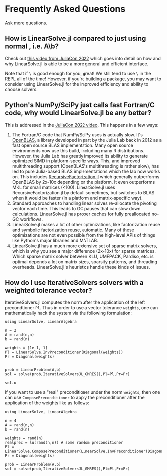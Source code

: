 # Frequently Asked Questions

Ask more questions.

## How is LinearSolve.jl compared to just using normal \, i.e. A\b?

Check out [this video from JuliaCon 2022](https://www.youtube.com/watch?v=JWI34_w-yYw) which goes
into detail on how and why LinearSolve.jl is able to be a more general and efficient interface.

Note that if `\` is good enough for you, great! We still tend to use `\` in the REPL all of the time!
However, if you're building a package, you may want to consider using LinearSolve.jl for the improved
efficiency and ability to choose solvers.

## Python's NumPy/SciPy just calls fast Fortran/C code, why would LinearSolve.jl be any better?

This is addressed in the [JuliaCon 2022 video](https://youtu.be/JWI34_w-yYw?t=182). This happens in
a few ways:

1. The Fortran/C code that NumPy/SciPy uses is actually slow. It's [OpenBLAS](https://github.com/xianyi/OpenBLAS),
   a library developed in part by the Julia Lab back in 2012 as a fast open source BLAS implementation. Many
   open source environments now use this build, including many R distributions. However, the Julia Lab has greatly
   improved its ability to generate optimized SIMD in platform-specific ways. This, and improved multithreading support
   (OpenBLAS's multithreading is rather slow), has led to pure Julia-based BLAS implementations which the lab now
   works on. This includes [RecursiveFactorization.jl](https://github.com/JuliaLinearAlgebra/RecursiveFactorization.jl)
   which generally outperforms OpenBLAS by 2x-10x depending on the platform. It even outperforms MKL for small matrices
   (<100). LinearSolve.jl uses RecursiveFactorization.jl by default sometimes, but switches to BLAS when it would be
   faster (in a platform and matrix-specific way).
2. Standard approaches to handling linear solves re-allocate the pivoting vector each time. This leads to GC pauses that
   can slow down calculations. LinearSolve.jl has proper caches for fully preallocated no-GC workflows.
3. LinearSolve.jl makes a lot of other optimizations, like factorization reuse and symbolic factorization reuse, automatic.
   Many of these optimizations are not even possible from the high-level APIs of things like Python's major libraries and MATLAB.
4. LinearSolve.jl has a much more extensive set of sparse matrix solvers, which is why you see a major difference (2x-10x) for sparse
   matrices. Which sparse matrix solver between KLU, UMFPACK, Pardiso, etc. is optimal depends a lot on matrix sizes, sparsity patterns,
   and threading overheads. LinearSolve.jl's heuristics handle these kinds of issues.

## How do I use IterativeSolvers solvers with a weighted tolerance vector?

IterativeSolvers.jl computes the norm after the application of the left precondtioner
`Pl`. Thus in order to use a vector tolerance `weights`, one can mathematically
hack the system via the following formulation:

```@example FAQPrec
using LinearSolve, LinearAlgebra

n = 2
A = rand(n,n)
b = rand(n)

weights = [1e-1, 1]
Pl = LinearSolve.InvPreconditioner(Diagonal(weights))
Pr = Diagonal(weights)


prob = LinearProblem(A,b)
sol = solve(prob,IterativeSolversJL_GMRES(),Pl=Pl,Pr=Pr)

sol.u
```

If you want to use a "real" preconditioner under the norm `weights`, then one
can use `ComposePreconditioner` to apply the preconditioner after the application
of the weights like as follows:

```@example FAQ2
using LinearSolve, LinearAlgebra

n = 4
A = rand(n,n)
b = rand(n)

weights = rand(n)
realprec = lu(rand(n,n)) # some random preconditioner
Pl = LinearSolve.ComposePreconditioner(LinearSolve.InvPreconditioner(Diagonal(weights)),realprec)
Pr = Diagonal(weights)

prob = LinearProblem(A,b)
sol = solve(prob,IterativeSolversJL_GMRES(),Pl=Pl,Pr=Pr)
```
